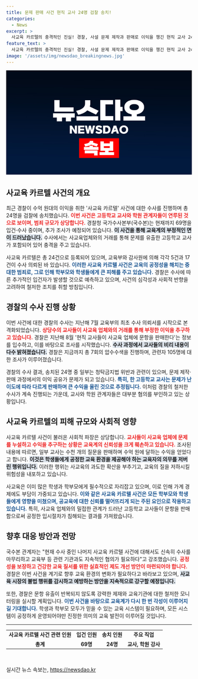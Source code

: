 ```yaml
---
title: 문제 판매 사건 현직 교사 24명 검찰 송치!
categories:
  - News
excerpt: >
  사교육 카르텔의 충격적인 진실! 경찰, 사설 문제 제작과 판매로 이익을 챙긴 현직 교사 24명을 검찰 송치했습니다. 추가 수사로 드러날 파장에 관심이 집중되고 있습니다.
feature_text: >
  사교육 카르텔의 충격적인 진실! 경찰, 사설 문제 제작과 판매로 이익을 챙긴 현직 교사 24명을 검찰 송치했습니다. 추가 수사로 드러날 파장에 관심이 집중되고 있습니다.
image: '/assets/img/newsdao_breakingnews.jpg'
---
```


<p><img src="/assets/img/newsdao_breakingnews.jpg" alt="ontimetimes 속보" /></p>

<h2 data-ke-size="size26">사교육 카르텔 사건의 개요</h2>

<p data-ke-size="size16">최근 경찰이 수억 원대의 이익을 취한 '사교육 카르텔' 사건에 대한 수사를 진행하며 총 24명을 검찰에 송치했습니다. <b><span style="color: #ee2323;">이번 사건은 고등학교 교사와 학원 관계자들이 연루된 것으로 보이며, 범죄 규모가 상당합니다.</span></b> 경찰청 국가수사본부(국수본)는 현재까지 69명을 입건·수사 중이며, 추가 조사가 예정되어 있습니다. <b><span style="background-color: #21538527;">이 사건을 통해 교육계의 부정적인 면이 드러났습니다.</span></b> 수사에서는 사교육업체와의 거래를 통해 문제를 유출한 고등학교 교사가 포함되어 있어 충격을 주고 있습니다.</p>

<p data-ke-size="size16">사교육 카르텔은 총 24건으로 등록되어 있으며, 교육부와 감사원에 의해 각각 5건과 17건이 수사 의뢰된 바 있습니다. <b><span style="color: #1a5490;">이러한 사교육 카르텔 사건은 교육의 공정성을 해치는 중대한 범죄로, 그로 인해 학부모와 학생들에게 큰 피해를 주고 있습니다.</span></b> 경찰은 수사에 따른 추가적인 입건자가 발생할 것으로 예측하고 있으며, 사건의 심각성과 사회적 반향을 고려하여 철저한 조치를 취할 방침입니다.</p>

<h2 data-ke-size="size26">경찰의 수사 진행 상황</h2>

<p data-ke-size="size16">이번 사건에 대한 경찰의 수사는 지난해 7월 교육부의 최초 수사 의뢰서를 시작으로 본격화되었습니다. <b><span style="color: #ee2323;">상당수의 교사들이 사교육 업체와의 거래를 통해 부정한 이익을 추구하고 있습니다.</span></b> 경찰은 지난해 8월 '현직 교사들이 사교육 업체에 문항을 판매한다'는 정보를 입수하고, 이를 바탕으로 조사를 시작했습니다. <b><span style="background-color: #21538527;">수사 과정에서 교사들의 비리 내용이 다수 밝혀졌습니다.</span></b> 경찰은 지금까지 총 7회의 압수수색을 진행하며, 관련자 105명에 대한 조사가 이루어졌습니다.</p>

<p data-ke-size="size16">경찰의 수사 결과, 송치된 24명 중 일부는 청탁금지법 위반과 관련이 있으며, 문제 제작·판매 과정에서의 이익 공유가 문제가 되고 있습니다. <b><span style="color: #1a5490;">특히, 한 고등학교 교사는 문제가 난이도에 따라 다르게 판매하며 큰 수익을 올린 것으로 추정됩니다.</span></b> 이처럼 경찰의 철저한 수사가 계속 진행되는 가운데, 교사와 학원 관계자들은 대부분 혐의를 부인하고 있는 상황입니다.</p>

<h2 data-ke-size="size26">사교육 카르텔의 피해 규모와 사회적 영향</h2>

<p data-ke-size="size16">사교육 카르텔 사건이 불러온 사회적 파장은 상당합니다. <b><span style="color: #ee2323;">교사들이 사교육 업체에 문제를 누설하고 수익을 추구하는 상황은 교육계의 신뢰성을 크게 훼손하고 있습니다.</span></b> 조사된 내용에 따르면, 일부 교사는 수천 개의 질문을 판매하며 수억 원에 달하는 수익을 얻었다고 합니다. <b><span style="background-color: #21538527;">이것은 학생들에게 공정한 교육 환경을 제공해야 하는 교육자의 의무를 저버린 행위입니다.</span></b> 이러한 행위는 사교육의 과도한 확산을 부추기고, 교육의 질을 저하시킬 위험성을 내포하고 있습니다.</p>

<p data-ke-size="size16">사교육은 이미 많은 학생과 학부모에게 필수적으로 자리잡고 있으며, 이로 인해 가계 경제에도 부담이 가중되고 있습니다. <b><span style="color: #1a5490;">이와 같은 사교육 카르텔 사건은 모든 학부모와 학생들에게 영향을 미쳤으며, 공교육에 대한 신뢰를 떨어뜨리게 되는 주된 요인으로 작용하고 있습니다.</span></b> 특히, 사교육 업체와의 밀접한 관계가 드러난 고등학교 교사들이 문항을 판매함으로써 공정한 입시절차가 침해되는 결과를 가져왔습니다.</p>

<h2 data-ke-size="size26">향후 대응 방안과 전망</h2>

<p data-ke-size="size16">국수본 관계자는 "현재 수사 중인 나머지 사교육 카르텔 사건에 대해서도 신속히 수사를 마무리하고 교육부 등 관련 기관과도 지속적인 협의가 필요하다"고 강조했습니다. <b><span style="color: #ee2323;">공정성을 보장하고 건강한 교육 질서를 위한 실효적인 제도 개선 방안이 마련되어야 합니다.</span></b> 경찰은 이번 사건을 계기로 향후 교육 환경의 변화가 필요하다고 바라보고 있으며, <b><span style="background-color: #21538527;">사교육 시장의 불법 행위를 감시하고 예방하는 방안을 지속적으로 강구할 예정입니다.</span></b></p>

<p data-ke-size="size16">또한, 경찰은 문항 유출이 반복되지 않도록 강력한 제재와 교육기관에 대한 철저한 모니터링을 실시할 계획입니다. <b><span style="color: #1a5490;">이번 사건을 바탕으로 교육계가 다시 한 번 각성이 이루어지길 기대합니다.</span></b> 학생과 학부모 모두가 믿을 수 있는 교육 시스템이 필요하며, 모든 시스템이 공정하게 운영되어야만 진정한 의미의 교육 발전이 이루어질 것입니다.</p>

<p><hr class="dr"><table style="width: 100%; border-collapse: collapse; border: none;">
<tr>
<td style="text-align: center; height: 17px;"><b>사교육 카르텔 사건 관련 인원</b></td>
<td style="text-align: center; height: 17px;"><b>입건 인원</b></td>
<td style="text-align: center; height: 17px;"><b>송치 인원</b></td>
<td style="text-align: center; height: 17px;"><b>주요 직업</b></td>
</tr>
<tr>
<td style="text-align: center; height: 17px;"><b>총계</b></td>
<td style="text-align: center; height: 17px;"><b>69명</b></td>
<td style="text-align: center; height: 17px;"><b>24명</b></td>
<td style="text-align: center; height: 17px;"><b>교사, 학원 강사</b></td>
</tr>
</table></p>

<p data-ke-size="size16">&nbsp;</p>
실시간 뉴스 속보는, <a href="https://newsdao.kr" rel="dofollow">https://newsdao.kr</a>


